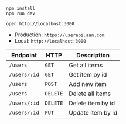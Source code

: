 ```
npm install
npm run dev
```

```
open http://localhost:3000
```

- Production: `https://userapi.aan.com`
- Local: `http://localhost:3000`

| Endpoint     | HTTP     | Description       |
| ------------ | -------- | ----------------- |
| `/users`     | `GET`    | Get all items     |
| `/users/:id` | `GET`    | Get item by id    |
| `/users`     | `POST`   | Add new item      |
| `/users`     | `DELETE` | Delete all items  |
| `/users/:id` | `DELETE` | Delete item by id |
| `/users/:id` | `PUT`    | Update item by id |
